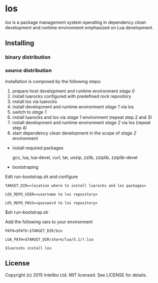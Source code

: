 los
===

_los_ is a package management system operating in dependency _clean_ development and runtime environment emphasized on Lua development.

Installing
----------

### binary distribution

### source distribution

Installation is composed by the following steps:

1. prepare host development and runtime environment _stage 0_
2. install luarocks configured with predefined rock repository
3. install los via luarocks
4. install development and runtime environment _stage 1_ via los
5. switch to _stage 1_
6. install luarocks and los via _stage 1_ environment (repeat step 2 and 3)
7. install development and runtime environment _stage 2_ via los (repeat step 4)
8. start dependency _clean_ development in the scope of _stage 2_ environment

  * install required packages

      gcc, lua, lua-devel, curl, tar, unzip, zzlib, zziplib, zziplib-devel

  * bootstraping

   Edit run-bootstrap.sh and configure 
   
```
TARGET_DIR=<location where to install luarocks and los packages>
```

```
LOS_REPO_USER=<username to los repository>
```

```
LOS_REPO_PASS=<password to los repository>
```

   $sh run-bootstrap.sh

   Add the following vars to your environment

```
PATH=$PATH:$TARGET_DIR/bin
```

```
LUA_PATH=$TARGET_DIR/share/lua/5.1/?.lua
```

```
$luarocks install los
```

License
-------

Copyright (c) 2015 Intelibo Ltd.
MIT licensed. See LICENSE for details.
